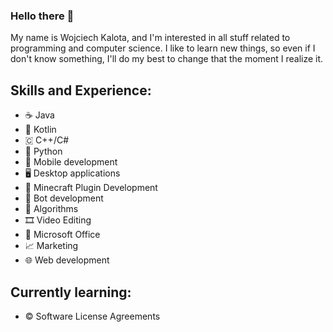 ### Hello there 👋

My name is Wojciech Kalota, and I'm interested in all stuff related to programming and computer science.
I like to learn new things, so even if I don't know something, I'll do my best to change that the moment I realize it.

## Skills and Experience:
* ☕ Java
* 📱 Kotlin
* 🇨 C++/C#
* 🐍 Python
* 📱 Mobile development
* 🖥️ Desktop applications
* 🔌 Minecraft Plugin Development
* 🤖 Bot development
* 🧮 Algorithms
* 🎞️ Video Editing
* 📝 Microsoft Office
* 📈 Marketing
* 🌐 Web development

## Currently learning:
* ©️ Software License Agreements

